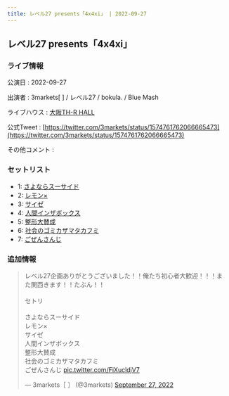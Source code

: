 ```yaml
---
title: レベル27 presents「4x4xi」 | 2022-09-27
---
```

## レベル27 presents「4x4xi」

### ライブ情報

公演日
:    2022-09-27

出演者
:    3markets[ ] / レベル27 / bokula. / Blue Mash

ライブハウス
:    [大阪TH-R HALL](livehouse028.html)

公式Tweet
:    [https://twitter.com/3markets/status/1574761762066665473](https://twitter.com/3markets/status/1574761762066665473)

その他コメント
:    

### セットリスト

*  1: [さよならスーサイド](song013.html)
*  2: [レモン×](song003.html)
*  3: [サイゼ](song004.html)
*  4: [人間インザボックス](song016.html)
*  5: [整形大賛成](song005.html)
*  6: [社会のゴミカザマタカフミ](song002.html)
*  7: [ごぜんさんじ](song026.html)


### 追加情報



<blockquote class="twitter-tweet"><p lang="ja" dir="ltr">レベル27企画ありがとうございました！！俺たち初心者大歓迎！！！また関西きます！！たぶん！！<br><br>セトリ<br><br>さよならスーサイド<br>レモン×<br>サイゼ<br>人間インザボックス<br>整形大賛成<br>社会のゴミカザマタカフミ<br>ごぜんさんじ <a href="https://t.co/FiXucldjV7">pic.twitter.com/FiXucldjV7</a></p>&mdash; 3markets［ ］ (@3markets) <a href="https://twitter.com/3markets/status/1574761762066665473?ref_src=twsrc%5Etfw">September 27, 2022</a></blockquote>
<script async src="https://platform.twitter.com/widgets.js" charset="utf-8"></script>


